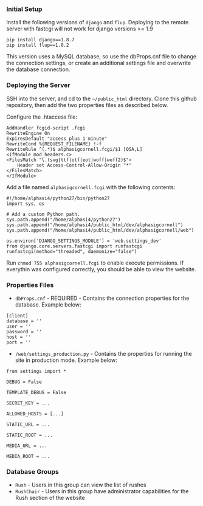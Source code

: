 ### Initial Setup

Install the following versions of `django` and `flup`. Deploying to the remote server with fastcgi will not work for django versions >= 1.9
```
pip install django==1.8.7
pip install flup==1.0.2
```
This version uses a MySQL database, so use the dbProps.cnf file to change the connection settings, or create an additional settings file and overwrite the database connection.

### Deploying the Server

SSH into the server, and cd to the `~/public_html` directory. Clone this github repository, then add the two properties files as described below.

Configure the .htaccess file:
```
AddHandler fcgid-script .fcgi
RewriteEngine On
ExpiresDefault "access plus 1 minute"
RewriteCond %{REQUEST_FILENAME} !-f
RewriteRule ^(.*)$ alphasigcornell.fcgi/$1 [QSA,L]
<IfModule mod_headers.c>
<FilesMatch "\.(svg|ttf|otf|eot|woff|woff2)$">
    Header set Access-Control-Allow-Origin "*"
</FilesMatch>
</IfModule>
```

Add a file named `alphasigcornell.fcgi` with the following contents:
```
#!/home/alphasi4/python27/bin/python27
import sys, os

# Add a custom Python path.
sys.path.append("/home/alphasi4/python27")
sys.path.append("/home/alphasi4/public_html/dev/alphasigcornell")
sys.path.append("/home/alphasi4/public_html/dev/alphasigcornell/web")

os.environ['DJANGO_SETTINGS_MODULE'] = 'web.settings_dev'
from django.core.servers.fastcgi import runfastcgi
runfastcgi(method="threaded", daemonize="false")
```

Run `chmod 755 alphasigcornell.fcgi` to enable execute permissions. If everythin was configured correctly, you should be able to view the website.

### Properties Files

* `dbProps.cnf` - REQUIRED - Contains the connection properties for the database. Example below:
```
[client]
database = ''
user = ''
password = ''
host = ''
port = ''
```
* `/web/settings_production.py` - Contains the properties for running the site in production mode. Example below:
```
from settings import *

DEBUG = False

TEMPLATE_DEBUG = False

SECRET_KEY = ...

ALLOWED_HOSTS = [...]

STATIC_URL = ...

STATIC_ROOT = ...

MEDIA_URL = ...

MEDIA_ROOT = ...
```

### Database Groups

* `Rush` - Users in this group can view the list of rushes
* `RushChair` - Users in this group have administrator capabilities for the Rush section of the website
